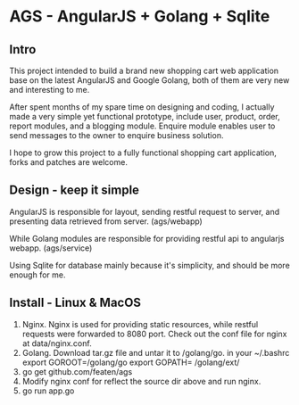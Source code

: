 AGS - AngularJS + Golang + Sqlite
===

## Intro

This project intended to build a brand new shopping cart web application base on the latest AngularJS and Google Golang, both of them are very new and interesting to me.

After spent months of my spare time on designing and coding, I actually made a very simple yet functional prototype, include user, product, order, report modules, and a blogging module. Enquire module enables user to send messages to the owner to enquire business solution.

I hope to grow this project to a fully functional shopping cart application, forks and patches are welcome.


## Design - keep it simple

AngularJS is responsible for layout, sending restful request to server, and presenting data retrieved from server. (ags/webapp)

While Golang modules are responsible for providing restful api to angularjs webapp. (ags/service)

Using Sqlite for database mainly because it's simplicity, and should be more enough for me.


## Install - Linux & MacOS

1. Nginx. Nginx is used for providing static resources, while restful requests were forwarded to 8080 port. Check out the conf file for nginx at data/nginx.conf.
2. Golang.
	Download tar.gz file and untar it to /golang/go.  in your ~/.bashrc
	export GOROOT=/golang/go
	export GOPATH= /golang/ext/
3. go get github.com/featen/ags
4. Modify nginx conf for reflect the source dir above and run nginx.
5. go run app.go


